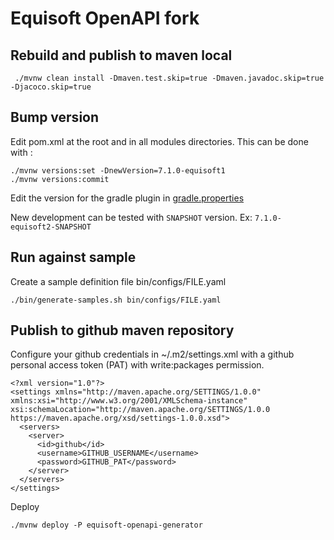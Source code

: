 # Equisoft OpenAPI fork

## Rebuild and publish to maven local
```
 ./mvnw clean install -Dmaven.test.skip=true -Dmaven.javadoc.skip=true -Djacoco.skip=true
```

## Bump version

Edit pom.xml at the root and in all modules directories. This can be done with :

```
./mvnw versions:set -DnewVersion=7.1.0-equisoft1
./mvnw versions:commit
```

Edit the version for the gradle plugin in [gradle.properties](modules/openapi-generator-gradle-plugin/gradle.properties)

New development can be tested with `SNAPSHOT` version. Ex: `7.1.0-equisoft2-SNAPSHOT`


## Run against sample

Create a sample definition file bin/configs/FILE.yaml

```
./bin/generate-samples.sh bin/configs/FILE.yaml
```

## Publish to github maven repository

Configure your github credentials in ~/.m2/settings.xml with a github personal access token (PAT) with write:packages permission.

```
<?xml version="1.0"?>
<settings xmlns="http://maven.apache.org/SETTINGS/1.0.0" xmlns:xsi="http://www.w3.org/2001/XMLSchema-instance" xsi:schemaLocation="http://maven.apache.org/SETTINGS/1.0.0 https://maven.apache.org/xsd/settings-1.0.0.xsd">
  <servers>
    <server>
      <id>github</id>
      <username>GITHUB_USERNAME</username>
      <password>GITHUB_PAT</password>
    </server>
  </servers>
</settings>
```

Deploy

```
./mvnw deploy -P equisoft-openapi-generator
```

